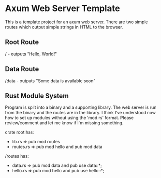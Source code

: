 # Axum Web Server Template

This is a template project for an axum web server. There are two simple routes which output simple strings in HTML to the browser.

## Root Route

/ - outputs "Hello, World!"

## Data Route

/data - outputs "Some data is available soon"

## Rust Module System

Program is split into a binary and a supporting library.  The web server is run from the binary and the routes are in the library. I think I've understood now how to set up modules without using the 'mod.rs' format. Please review/comment and let me know if I'm missing something.

crate root has:
- lib.rs => pub mod routes
- routes.rs => pub mod hello and pub mod data

/routes has:
- data.rs => pub mod data and pub use data::*;
- hello.rs => pub mod hello and pub use hello::*;